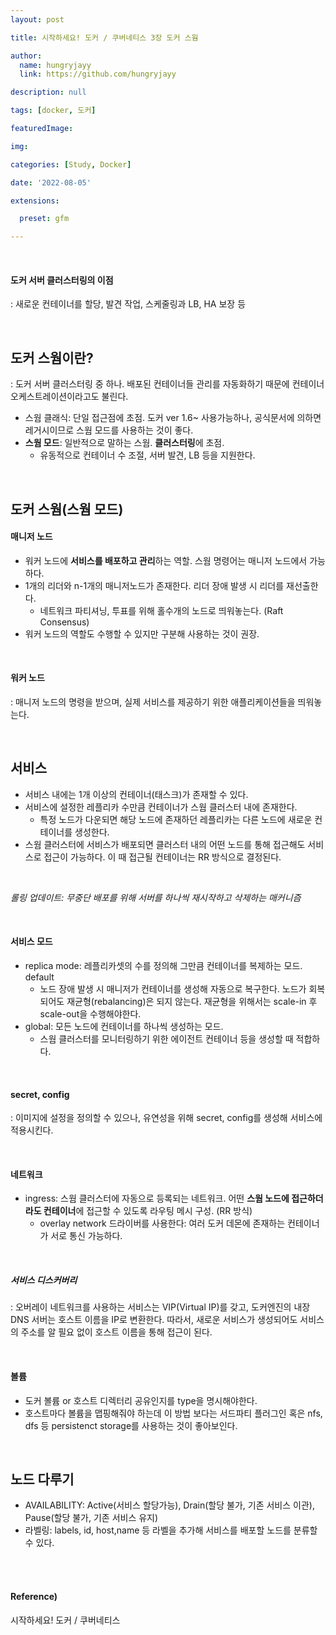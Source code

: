 ```yaml
---
layout: post

title: 시작하세요! 도커 / 쿠버네티스 3장 도커 스웜

author: 
  name: hungryjayy
  link: https://github.com/hungryjayy

description: null

tags: [docker, 도커]

featuredImage: 

img: 

categories: [Study, Docker]

date: '2022-08-05'

extensions:

  preset: gfm

---
```


<br>

#### 도커 서버 클러스터링의 이점

: 새로운 컨테이너를 할당, 발견 작업, 스케줄링과 LB, HA 보장 등

<br>

## 도커 스웜이란?

: 도커 서버 클러스터링 중 하나. 배포된 컨테이너들 관리를 자동화하기 때문에 컨테이너 오케스트레이션이라고도 불린다.

* 스웜 클래식: 단일 접근점에 초점. 도커 ver 1.6~ 사용가능하나, 공식문서에 의하면 레거시이므로 스웜 모드를 사용하는 것이 좋다.
* **스웜 모드**: 일반적으로 말하는 스웜. **클러스터링**에 초점.
  * 유동적으로 컨테이너 수 조절, 서버 발견, LB 등을 지원한다.

<br>

## 도커 스웜(스웜 모드)

#### 매니저 노드

- 워커 노드에 **서비스를 배포하고 관리**하는 역할. 스웜 명령어는 매니저 노드에서 가능하다.
- 1개의 리더와 n-1개의 매니저노드가 존재한다. 리더 장애 발생 시 리더를 재선출한다.
  - 네트워크 파티셔닝, 투표를 위해 홀수개의 노드로 띄워놓는다. (Raft Consensus)
- 워커 노드의 역할도 수행할 수 있지만 구분해 사용하는 것이 권장.

<br>

#### 워커 노드

: 매니저 노드의 명령을 받으며, 실제 서비스를 제공하기 위한 애플리케이션들을 띄워놓는다.

<br>

## 서비스

* 서비스 내에는 1개 이상의 컨테이너(태스크)가 존재할 수 있다.
* 서비스에 설정한 레플리카 수만큼 컨테이너가 스웜 클러스터 내에 존재한다.
  * 특정 노드가 다운되면 해당 노드에 존재하던 레플리카는 다른 노드에 새로운 컨테이너를 생성한다.
* 스웜 클러스터에 서비스가 배포되면 클러스터 내의 어떤 노드를 통해 접근해도 서비스로 접근이 가능하다. 이 때 접근될 컨테이너는 RR 방식으로 결정된다.

<br>

*롤링 업데이트: 무중단 배포를 위해 서버를 하나씩 재시작하고 삭제하는 매커니즘*

<br>

#### 서비스 모드

* replica mode: 레플리카셋의 수를 정의해 그만큼 컨테이너를 복제하는 모드. default
  * 노드 장애 발생 시 매니저가 컨테이너를 생성해 자동으로 복구한다. 노드가 회복되어도 재균형(rebalancing)은 되지 않는다. 재균형을 위해서는 scale-in 후 scale-out을 수행해야한다.
* global: 모든 노드에 컨테이너를 하나씩 생성하는 모드.
  * 스웜 클러스터를 모니터링하기 위한 에이전트 컨테이너 등을 생성할 때 적합하다.

<br>

#### secret, config

: 이미지에 설정을 정의할 수 있으나, 유연성을 위해 secret, config를 생성해 서비스에 적용시킨다.

<br>

#### 네트워크

* ingress: 스웜 클러스터에 자동으로 등록되는 네트워크. 어떤 **스웜 노드에 접근하더라도 컨테이너**에 접근할 수 있도록 라우팅 메시 구성. (RR 방식)
  * overlay network 드라이버를 사용한다: 여러 도커 데몬에 존재하는 컨테이너가 서로 통신 가능하다.

<br>

##### 서비스 디스커버리

: 오버레이 네트워크를 사용하는 서비스는 VIP(Virtual IP)를 갖고, 도커엔진의 내장 DNS 서버는 호스트 이름을 IP로 변환한다. 따라서, 새로운 서비스가 생성되어도 서비스의 주소를 알 필요 없이 호스트 이름을 통해 접근이 된다.

<br>

#### 볼륨

* 도커 볼륨 or 호스트 디렉터리 공유인지를 type을 명시해야한다.
* 호스트마다 볼륨을 맵핑해줘야 하는데 이 방법 보다는 서드파티 플러그인 혹은 nfs, dfs 등 persistenct storage를 사용하는 것이 좋아보인다.

<br>

## 노드 다루기

* AVAILABILITY: Active(서비스 할당가능), Drain(할당 불가, 기존 서비스 이관), Pause(할당 불가, 기존 서비스 유지)
* 라벨링: labels, id, host,name 등 라벨을 추가해 서비스를 배포할 노드를 분류할 수 있다.

<br><br>

#### Reference)

시작하세요! 도커 / 쿠버네티스